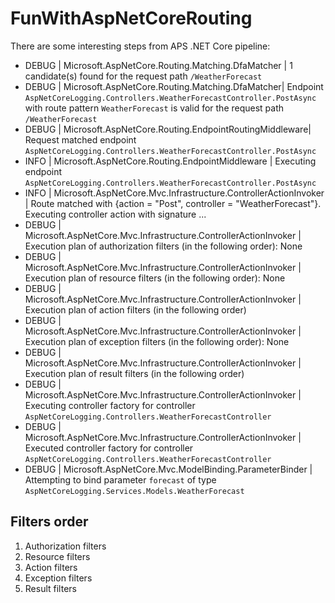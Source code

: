 # FunWithAspNetCoreRouting
There are some interesting steps from APS .NET Core pipeline:
 - DEBUG | Microsoft.AspNetCore.Routing.Matching.DfaMatcher | 1 candidate(s) found for the request path `/WeatherForecast`
 - DEBUG | Microsoft.AspNetCore.Routing.Matching.DfaMatcher| Endpoint `AspNetCoreLogging.Controllers.WeatherForecastController.PostAsync` with route pattern `WeatherForecast` is valid for the request path `/WeatherForecast`
 - DEBUG | Microsoft.AspNetCore.Routing.EndpointRoutingMiddleware| Request matched endpoint `AspNetCoreLogging.Controllers.WeatherForecastController.PostAsync`
 - INFO | Microsoft.AspNetCore.Routing.EndpointMiddleware | Executing endpoint `AspNetCoreLogging.Controllers.WeatherForecastController.PostAsync`
 - INFO | Microsoft.AspNetCore.Mvc.Infrastructure.ControllerActionInvoker | Route matched with {action = "Post", controller = "WeatherForecast"}. Executing controller action with signature ... 
 - DEBUG | Microsoft.AspNetCore.Mvc.Infrastructure.ControllerActionInvoker | Execution plan of authorization filters (in the following order): None 
 - DEBUG | Microsoft.AspNetCore.Mvc.Infrastructure.ControllerActionInvoker | Execution plan of resource filters (in the following order): None
 - DEBUG | Microsoft.AspNetCore.Mvc.Infrastructure.ControllerActionInvoker | Execution plan of action filters (in the following order)
 - DEBUG | Microsoft.AspNetCore.Mvc.Infrastructure.ControllerActionInvoker | Execution plan of exception filters (in the following order): None 
 - DEBUG | Microsoft.AspNetCore.Mvc.Infrastructure.ControllerActionInvoker | Execution plan of result filters (in the following order)
 - DEBUG | Microsoft.AspNetCore.Mvc.Infrastructure.ControllerActionInvoker | Executing controller factory for controller `AspNetCoreLogging.Controllers.WeatherForecastController`
 - DEBUG | Microsoft.AspNetCore.Mvc.Infrastructure.ControllerActionInvoker | Executed controller factory for controller `AspNetCoreLogging.Controllers.WeatherForecastController`
 - DEBUG | Microsoft.AspNetCore.Mvc.ModelBinding.ParameterBinder | Attempting to bind parameter `forecast` of type `AspNetCoreLogging.Services.Models.WeatherForecast`
 
 ## Filters order
 1. Authorization filters
 2. Resource filters
 3. Action filters
 4. Exception filters
 5. Result filters
